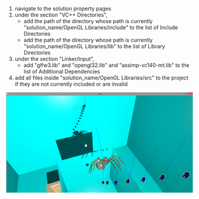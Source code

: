 1) navigate to the solution property pages
2) under the section "VC++ Directories", 
	- add the path of the directory whose path is currently "solution_name/OpenGL Libraries/include"
	  to the list of Include Directories
	- add the path of the directory whose path is currently "solution_name/OpenGL Libraries/lib"
	  to the list of Library Directories
3) under the section "Linker/Input",
	- add "glfw3.lib" and "opengl32.lib" and "assimp-vc140-mt.lib" to the list of Additional Dependencies
4) add all files inside "solution_name/OpenGL Libraries/src" to the project if they are not currently included or are invalid

![ShadowMapping](Screenshots/ShadowDemo.png "Shadow")
